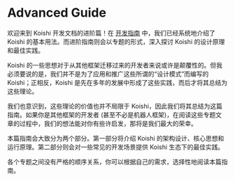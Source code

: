 # Advanced Guide

欢迎来到 Koishi 开发文档的进阶篇！在 [开发指南](../guide/index.md) 中，我们已经系统地介绍了 Koishi 的基本用法。而进阶指南则会以专题的形式，深入探讨 Koishi 的设计原理和最佳实践。

Koishi 的一些思想对于从其他框架迁移过来的开发者来说或许是颠覆性的。但我必须要说的是，我们并不是为了应用和推广这些所谓的“设计模式”而编写的 Koishi；正相反，Koishi 是先在多年的发展中形成了这些实践，而后才将其总结为这些理论。

我们也意识到，这些理论的价值也并不局限于 Koishi，因此我们将其总结为这篇指南。如果你是其他框架的开发者 (甚至不必是机器人框架)，在阅读这些专题文章的过程中，我们的想法能对你有些许启发，那将是我们最大的荣幸。

本篇指南会大致分为两个部分。第一部分将介绍 Koishi 的架构设计、核心思想和运行原理。第二部分则会对一些常见的开发场景提供 Koishi 生态下的最佳实践。

各个专题之间没有严格的顺序关系，你可以根据自己的需求，选择性地阅读本篇指南。
